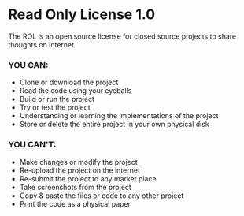 # Read Only License 1.0
The ROL is an open source license for closed source projects to share thoughts on internet.

### YOU CAN:
- Clone or download the project
- Read the code using your eyeballs
- Build or run the project
- Try or test the project
- Understanding or learning the implementations of the project
- Store or delete the entire project in your own physical disk

### YOU CAN'T:
- Make changes or modify the project
- Re-upload the project on the internet
- Re-submit the project to any market place
- Take screenshots from the project
- Copy & paste the files or code to any other project
- Print the code as a physical paper
